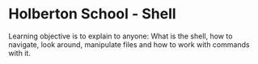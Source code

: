 # Holberton School - Shell

Learning objective is to explain to anyone: What is the shell, how to navigate, look around, manipulate files and how to work with commands with it.
